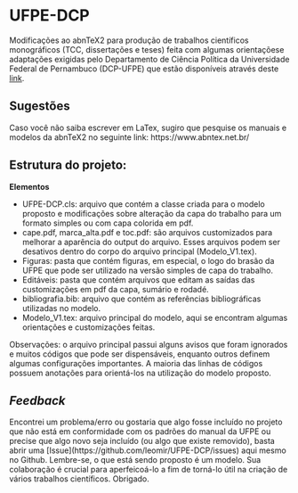 <h1>UFPE-DCP</h1> 

Modificações ao abnTeX2 para produção de trabalhos científicos monográficos (TCC, dissertações e teses) feita com algumas orientaçõese adaptações exigidas pelo  Departamento de Ciência Política da Universidade Federal de Pernambuco (DCP-UFPE) que estão disponíveis através deste [link](https://www.ufpe.br/documents/39646/656804/Regras-Normatiza%C3%A7%C3%B5es-Trabalhos-Acad%C3%AAmicos.pdf/f8682512-11a4-4951-a7d2-d6f741277a9a).


<h2>Sugestões</h2>
Caso você não saiba escrever em LaTex, sugiro que pesquise os manuais e modelos da abnTeX2 no seguinte link: https://www.abntex.net.br/

<h2>Estrutura do projeto:</h2>
<p><strong>Elementos</strong></p>

<ul>
<li>UFPE-DCP.cls: arquivo que contém a classe criada para o modelo proposto e modificações sobre alteração da capa do trabalho para um formato simples ou com capa colorida em pdf.</li>
<li>cape.pdf, marca_alta.pdf e toc.pdf: são arquivos customizados para melhorar a aparência do output do arquivo. Esses arquivos podem ser desativos dentro do corpo do arquivo principal (Modelo_V1.tex).</li>
<li>Figuras: pasta que contém figuras, em especial, o logo do brasão da UFPE que pode ser utilizado na versão simples de capa do trabalho.
</li>
<li>Editáveis: pasta que contém arquivos que editam as saídas das customizações em pdf da capa, sumário e rodadé. </li>
 <li>bibliografia.bib: arquivo que contém as referências bibliográficas utilizadas no modelo.</li>
 <li>Modelo_V1.tex: arquivo principal do modelo, aqui se encontram algumas orientações e customizações feitas. </li>
</ul>
Observações: o arquivo principal passui alguns avisos que foram ignorados e muitos códigos que pode ser dispensáveis, enquanto outros definem algumas configurações importantes. A maioria das linhas de códigos possuem anotações para orientá-los na utilização do modelo proposto. 








<h2> <em>Feedback</em>  </h2>
Encontrei um problema/erro ou gostaria que algo fosse incluído no projeto que não está em conformidade com os padrões do manual da UFPE ou precise que algo novo seja incluído (ou algo que existe removido), basta abrir uma [Issue](https://github.com/leomir/UFPE-DCP/issues) aqui mesmo no Github.
Lembre-se, o que está sendo proposto é um modelo. Sua colaboração é crucial para aperfeicoá-lo a fim de torná-lo útil na criação de vários trabalhos científicos.
Obrigado.
